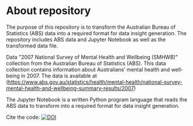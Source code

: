 # About repository

The purpose of this repository is to transform the Australian Bureau of Statistics (ABS) data into a required format for data insight generation. The repository includes ABS data and Jupyter Notebook as well as the transformed data file.

Data "2007 National Survey of Mental Health and Wellbeing (SMHWB)” collection from the Australian Bureau of Statistics (ABS). This data collection contains information about Australians’ mental health and well-being in 2007.  The data is available at (https://www.abs.gov.au/statistics/health/mental-health/national-survey-mental-health-and-wellbeing-summary-results/2007)

The Jupyter Notebook is a written Python program language that reads the ABS data to transform into a required format for data insight generation.

Cite the code: [![DOI](https://zenodo.org/badge/360773547.svg)](https://zenodo.org/badge/latestdoi/360773547)